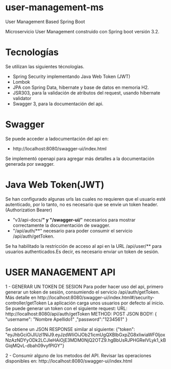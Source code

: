 # user-management-ms
User Management Based Spring Boot 

Microservicio User Management construido con Spring boot versión 3.2.

# Tecnologías
Se utilizan las siguientes técnologías.
- Spring Security implementando Java Web Token (JWT)
- Lombok
- JPA con Spring Data, hibernate y base de datos en memoria H2.
- JSR303, para la validación de atributos del request, usando hibernate validator
- Swagger 3, para la documentación del api.

# Swagger
Se puede acceder a ladocumentación del api en: 
- http://localhost:8080/swagger-ui/index.html

Se implementó openapi para agregar más detalles a la documentación generada por swagger.

# Java Web Token(JWT)
Se han configurado algunas urls las cuales no requieren que el usuario esté autenticado, por lo tanto, no es necesario que se envíe un token header. (Authorization Bearer)
- "v3/api-docs/**"  y "/swagger-ui/**" necesarios para mostrar correctamente la documentación de swagger.
- "/api/auth/**" necesario para poder consumir el servicio /api/auth/getToken.

Se ha habilitado la restricción de acceso al api en la URL /api/user/** para usuarios authenticados.Es decir, es necesario enviar un token de sesión.

# USER MANAGEMENT API
1 - GENERAR UN TOKEN DE SESION
Para poder hacer uso del api, primero generar un token de sesión, consumiendo el servicio /api/auth/getToken. Más detalle en http://localhost:8080/swagger-ui/index.html#/security-controller/getToken
La aplicación carga unos usuarios por defecto al inicio.
Se puede generar un token con el siguiente request:
URL: http://localhost:8080/api/auth/getToken
METHOD: POST
JSON BODY:
{
"username": "Nombre Apellido1"
,"password":"1234561"
}

Se obtiene un JSON RESPONSE similar al siguiente:
{"token": "eyJhbGciOiJIUzI1NiJ9.eyJzdWIiOiJOb21icmUgQXBlbGxpZG8xIiwiaWF0IjoxNzAzNDYyODk2LCJleHAiOjE3MDM0NjQ2OTZ9.hgBbUsRJPHGReIVLyk1_kBGiqMQvL-dbah09vyfPlGY"}

2 - Consumir alguno de los metodos del API.
Revisar las operaciones disponibles en:
http://localhost:8080/swagger-ui/index.html






